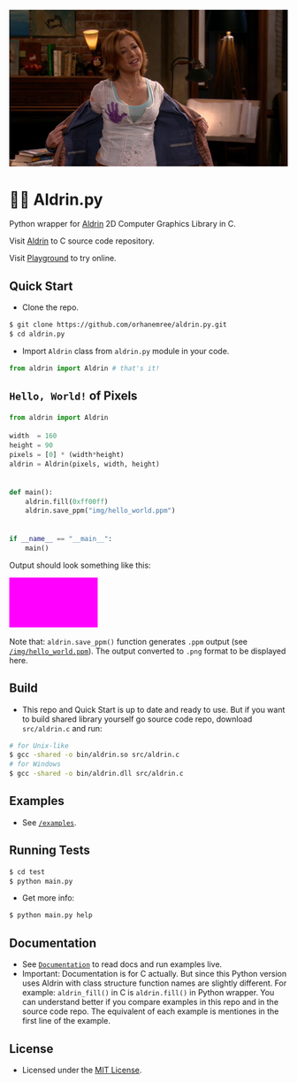 <p align="center">
    <img src="img/lily_aldrin.png">
</p>

# 👩‍🦰 Aldrin.py
Python wrapper for [Aldrin](https://github.com/orhanemree/aldrin) 2D Computer Graphics Library in C.

Visit [Aldrin](https://github.com/orhanemree/aldrin) to C source code repository.

Visit [Playground](https://orhanemree.github.io/aldrin.js/playground.html) to try online.

## Quick Start
* Clone the repo.
```bash
$ git clone https://github.com/orhanemree/aldrin.py.git
$ cd aldrin.py
```
* Import `Aldrin` class from `aldrin.py` module in your code.
```python
from aldrin import Aldrin # that's it!
```

## `Hello, World!` of Pixels
```python
from aldrin import Aldrin

width  = 160
height = 90
pixels = [0] * (width*height)
aldrin = Aldrin(pixels, width, height)


def main():
    aldrin.fill(0xff00ff)
    aldrin.save_ppm("img/hello_world.ppm")


if __name__ == "__main__":
    main()
```
Output should look something like this:

<img src="img/hello_world.png">

Note that: `aldrin.save_ppm()` function generates `.ppm` output (see [`/img/hello_world.ppm`](img/hello_world.ppm)). The output converted to `.png` format to be displayed here.

## Build
* This repo and Quick Start is up to date and ready to use. But if you want to build shared library yourself go source code repo, download `src/aldrin.c` and run:
```bash
# for Unix-like
$ gcc -shared -o bin/aldrin.so src/aldrin.c
# for Windows
$ gcc -shared -o bin/aldrin.dll src/aldrin.c
```

## Examples
* See [`/examples`](examples).

## Running Tests
```bash
$ cd test
$ python main.py
```
* Get more info:
```bash
$ python main.py help
```

## Documentation
* See [`Documentation`](https://orhanemree.github.io/aldrin.js/reference.html) to read docs and run examples live.
* Important: Documentation is for C actually. But since this Python version uses Aldrin with class structure function names are slightly different. For example: `aldrin_fill()` in C is `aldrin.fill()` in Python wrapper. You can understand better if you compare examples in this repo and in the source code repo. The equivalent of each example is mentiones in the first line of the example.

## License
* Licensed under the [MIT License](LICENSE).